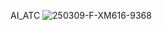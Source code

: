 AI_ATC
![250309-F-XM616-9368](https://github.com/user-attachments/assets/26113989-23a0-42e8-a24e-8bd241b6a577)
